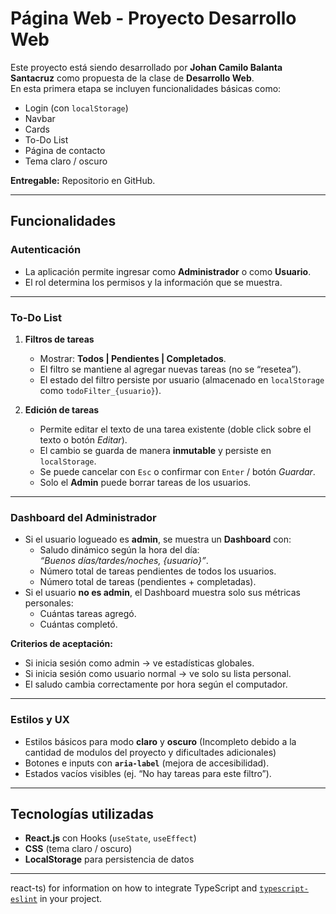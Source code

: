 # Página Web - Proyecto Desarrollo Web

Este proyecto está siendo desarrollado por **Johan Camilo Balanta Santacruz** como propuesta de la clase de **Desarrollo Web**.  
En esta primera etapa se incluyen funcionalidades básicas como:

- Login (con `localStorage`)
- Navbar
- Cards
- To-Do List
- Página de contacto
- Tema claro / oscuro

**Entregable:** Repositorio en GitHub.

---

## Funcionalidades

### Autenticación
- La aplicación permite ingresar como **Administrador** o como **Usuario**.
- El rol determina los permisos y la información que se muestra.

---

### To-Do List
1. **Filtros de tareas**
   - Mostrar: **Todos | Pendientes | Completados**.
   - El filtro se mantiene al agregar nuevas tareas (no se “resetea”).
   - El estado del filtro persiste por usuario (almacenado en `localStorage` como `todoFilter_{usuario}`).

2. **Edición de tareas**
   - Permite editar el texto de una tarea existente (doble click sobre el texto o botón *Editar*).
   - El cambio se guarda de manera **inmutable** y persiste en `localStorage`.
   - Se puede cancelar con `Esc` o confirmar con `Enter` / botón *Guardar*.
   - Solo el **Admin** puede borrar tareas de los usuarios.

---

### Dashboard del Administrador
- Si el usuario logueado es **admin**, se muestra un **Dashboard** con:
  - Saludo dinámico según la hora del día:  
    _“Buenos días/tardes/noches, {usuario}”_.
  - Número total de tareas pendientes de todos los usuarios.
  - Número total de tareas (pendientes + completadas).
- Si el usuario **no es admin**, el Dashboard muestra solo sus métricas personales:
  - Cuántas tareas agregó.
  - Cuántas completó.

**Criterios de aceptación:**
- Si inicia sesión como admin → ve estadísticas globales.
- Si inicia sesión como usuario normal → ve solo su lista personal.
- El saludo cambia correctamente por hora según el computador.

---

### Estilos y UX
- Estilos básicos para modo **claro** y **oscuro** (Incompleto debido a la cantidad de modulos del proyecto y dificultades adicionales)
- Botones e inputs con **`aria-label`** (mejora de accesibilidad).
- Estados vacíos visibles (ej. “No hay tareas para este filtro”).

---

## Tecnologías utilizadas
- **React.js** con Hooks (`useState`, `useEffect`)
- **CSS** (tema claro / oscuro)
- **LocalStorage** para persistencia de datos

---

react-ts) for information on how to integrate TypeScript and [`typescript-eslint`](https://typescript-eslint.io) in your project.
